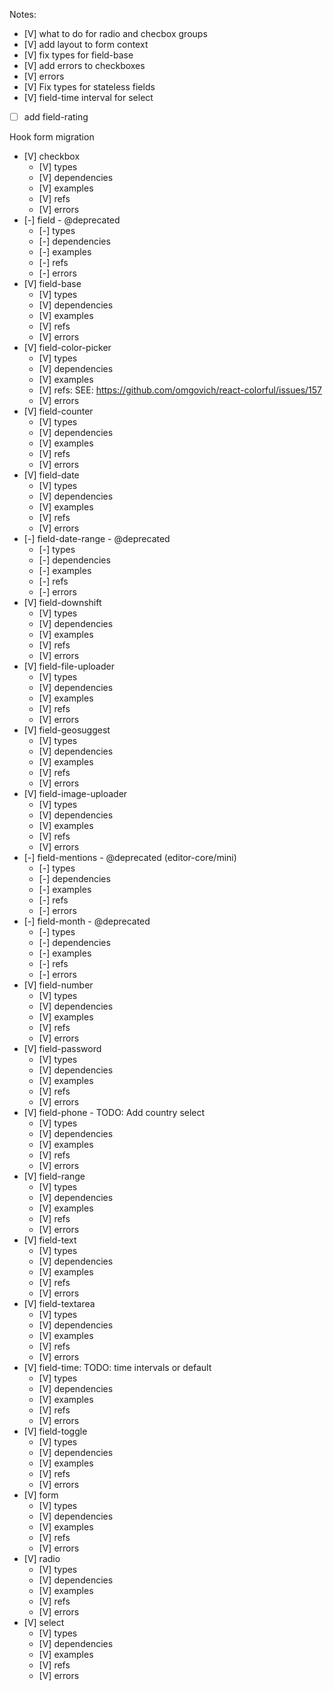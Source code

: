 Notes:

- [V] what to do for radio and checbox groups
- [V] add layout to form context
- [V] fix types for field-base
- [V] add errors to checkboxes
- [V] errors
- [V] Fix types for stateless fields
- [V] field-time interval for select

- [ ] add field-rating

Hook form migration

- [V] checkbox
  - [V] types
  - [V] dependencies
  - [V] examples
  - [V] refs
  - [V] errors
- [-] field - @deprecated
  - [-] types
  - [-] dependencies
  - [-] examples
  - [-] refs
  - [-] errors
- [V] field-base
  - [V] types
  - [V] dependencies
  - [V] examples
  - [V] refs
  - [V] errors
- [V] field-color-picker
  - [V] types
  - [V] dependencies
  - [V] examples
  - [V] refs: SEE: https://github.com/omgovich/react-colorful/issues/157
  - [V] errors
- [V] field-counter
  - [V] types
  - [V] dependencies
  - [V] examples
  - [V] refs
  - [V] errors
- [V] field-date
  - [V] types
  - [V] dependencies
  - [V] examples
  - [V] refs
  - [V] errors
- [-] field-date-range - @deprecated
  - [-] types
  - [-] dependencies
  - [-] examples
  - [-] refs
  - [-] errors
- [V] field-downshift
  - [V] types
  - [V] dependencies
  - [V] examples
  - [V] refs
  - [V] errors
- [V] field-file-uploader
  - [V] types
  - [V] dependencies
  - [V] examples
  - [V] refs
  - [V] errors
- [V] field-geosuggest
  - [V] types
  - [V] dependencies
  - [V] examples
  - [V] refs
  - [V] errors
- [V] field-image-uploader
  - [V] types
  - [V] dependencies
  - [V] examples
  - [V] refs
  - [V] errors
- [-] field-mentions - @deprecated (editor-core/mini)
  - [-] types
  - [-] dependencies
  - [-] examples
  - [-] refs
  - [-] errors
- [-] field-month - @deprecated
  - [-] types
  - [-] dependencies
  - [-] examples
  - [-] refs
  - [-] errors
- [V] field-number
  - [V] types
  - [V] dependencies
  - [V] examples
  - [V] refs
  - [V] errors
- [V] field-password
  - [V] types
  - [V] dependencies
  - [V] examples
  - [V] refs
  - [V] errors
- [V] field-phone - TODO: Add country select
  - [V] types
  - [V] dependencies
  - [V] examples
  - [V] refs
  - [V] errors
- [V] field-range
  - [V] types
  - [V] dependencies
  - [V] examples
  - [V] refs
  - [V] errors
- [V] field-text
  - [V] types
  - [V] dependencies
  - [V] examples
  - [V] refs
  - [V] errors
- [V] field-textarea
  - [V] types
  - [V] dependencies
  - [V] examples
  - [V] refs
  - [V] errors
- [V] field-time: TODO: time intervals or default
  - [V] types
  - [V] dependencies
  - [V] examples
  - [V] refs
  - [V] errors
- [V] field-toggle
  - [V] types
  - [V] dependencies
  - [V] examples
  - [V] refs
  - [V] errors
- [V] form
  - [V] types
  - [V] dependencies
  - [V] examples
  - [V] refs
  - [V] errors
- [V] radio
  - [V] types
  - [V] dependencies
  - [V] examples
  - [V] refs
  - [V] errors
- [V] select
  - [V] types
  - [V] dependencies
  - [V] examples
  - [V] refs
  - [V] errors
